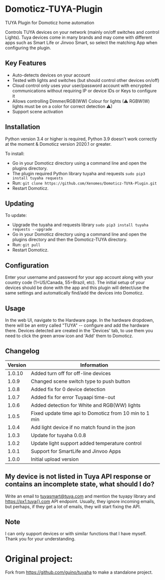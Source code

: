 # Domoticz-TUYA-Plugin
TUYA Plugin for Domoticz home automation

Controls TUYA devices on your network (mainly on/off switches and control Lights). Tuya devices come in many brands and may come with different apps such as Smart Life or Jinvoo Smart, so select the matching App when configuring the plugin.

## Key Features

* Auto-detects devices on your account
* Tested with lights and switches (but should control other devices on/off)
* Cloud control only uses your user/password account with encrypted communications without requiring IP or device IDs or Keys to configure it
* Allows controlling Dimmer/RGB(WW) Colour for lights
  (⚠ RGBW(W) lights must be on a color for correct detection ⚠)
* Support scene activation

## Installation

Python version 3.4 or higher is required, Python 3.9 doesn't work correctly at the moment & Domoticz version 2020.1 or greater.

To install:
* Go in your Domoticz directory using a command line and open the plugins directory.
* The plugin required Python library tuyaha and requests ```sudo pip3 install tuyaha requests```
* Run: ```git clone https://github.com/Xenomes/Domoticz-TUYA-Plugin.git```
* Restart Domoticz.

## Updating

To update:
* Upgrade the tuyaha and requests library ```sudo pip3 install tuyaha requests --upgrade```
* Go in your Domoticz directory using a command line and open the plugins directory and then the Domoticz-TUYA directory.
* Run: ```git pull```
* Restart Domoticz.

## Configuration

Enter your username and password for your app account along with your country code (1=US/Canada, 55=Brazil, etc). The initial setup of your devices should be done with the app and this plugin will detect/use the same settings and automatically find/add the devices into Domoticz.

## Usage

In the web UI, navigate to the Hardware page. In the hardware dropdown, there will be an entry called "TUYA" -- configure and add the hardware there.
Devices detected are created in the 'Devices' tab, to use them you need to click the green arrow icon and 'Add' them to Domoticz.

## Changelog

| Version | Information|
| ----- | ---------- |
| 1.0.10 | Added turn off for off-line devices|
| 1.0.9 | Changed scene switch type to push button|
| 1.0.8 | Added fix for 0 device detection|
| 1.0.7 | Added fix for error Tuyaapi time-out|
| 1.0.6 | Added detection for White and RGB(WW) lights|
| 1.0.5 | Fixed update time api to Domoticz from 10 min to 1 min |
| 1.0.4 | Add light device if no match found in the json |
| 1.0.3 | Update for tuyaha 0.0.8 |
| 1.0.2 | Update light support added temperature control |
| 1.0.1 | Support for SmartLife and Jinvoo Apps |
| 1.0.0 | Initial upload version |

## My device is not listed in Tuya API response or contains an incomplete state, what should I do?

Write an email to tuyasmart@tuya.com and mention the tuyapy library and https://px1.tuya{}.com API endpoint. Usually, they ignore incoming emails, but perhaps, if they get a lot of emails, they will start fixing the API.

## Note

I can only support devices or with similar functions that I have myself. Thank you for your understanding.

# Original project:

Fork from https://github.com/guino/tuyaha to make a standalone project.
